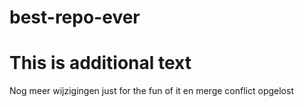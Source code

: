 # best-repo-ever
# This is additional text
Nog meer wijzigingen just for the fun of it en merge conflict opgelost
